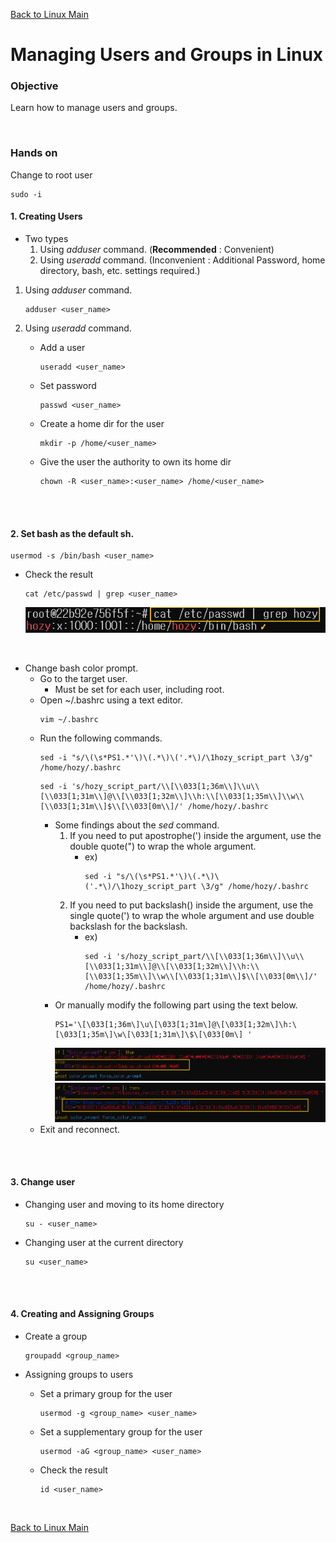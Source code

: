[Back to Linux Main](../main.md)

# Managing Users and Groups in Linux

### Objective
Learn how to manage users and groups.

<br>

### Hands on
Change to root user
```
sudo -i
```

#### 1. Creating Users
* Two types
  1. Using *adduser* command. (**Recommended** : Convenient)
  2. Using *useradd* command. (Inconvenient : Additional Password, home directory, bash, etc. settings required.)

1. Using *adduser* command. 
   ```
   adduser <user_name>
   ```

2. Using *useradd* command.
   * Add a user
     ```
     useradd <user_name>
     ```
   * Set password
     ```
     passwd <user_name>
     ```
   * Create a home dir for the user
     ```
     mkdir -p /home/<user_name>
     ```
   * Give the user the authority to own its home dir
     ```
     chown -R <user_name>:<user_name> /home/<user_name>
     ```

<br><br>

#### 2. Set bash as the default sh.
```
usermod -s /bin/bash <user_name>
```
* Check the result
  ```     
  cat /etc/passwd | grep <user_name>
  ```
  ![](images/001.png)

<br>

* Change bash color prompt.
  * Go to the target user.
    * Must be set for each user, including root.
  * Open ~/.bashrc using a text editor.
    ```
    vim ~/.bashrc
    ```
  * Run the following commands.
    ```
    sed -i "s/\(\s*PS1.*'\)\(.*\)\('.*\)/\1hozy_script_part \3/g" /home/hozy/.bashrc
    ```
    ```
    sed -i 's/hozy_script_part/\\[\\033[1;36m\\]\\u\\[\\033[1;31m\\]@\\[\\033[1;32m\\]\\h:\\[\\033[1;35m\\]\\w\\[\\033[1;31m\\]$\\[\\033[0m\\]/' /home/hozy/.bashrc
    ```
    * Some findings about the *sed* command.
       1. If you need to put apostrophe(') inside the argument, use the double quote(") to wrap the whole argument.
          * ex) 
            ```
            sed -i "s/\(\s*PS1.*'\)\(.*\)\('.*\)/\1hozy_script_part \3/g" /home/hozy/.bashrc
            ```
       2. If you need to put backslash(\) inside the argument, use the single quote(') to wrap the whole argument and use double backslash for the backslash.
          * ex) 
            ```
            sed -i 's/hozy_script_part/\\[\\033[1;36m\\]\\u\\[\\033[1;31m\\]@\\[\\033[1;32m\\]\\h:\\[\\033[1;35m\\]\\w\\[\\033[1;31m\\]$\\[\\033[0m\\]/' /home/hozy/.bashrc
            ```
    * Or manually modify the following part using the text below.
      ```
      PS1='\[\033[1;36m\]\u\[\033[1;31m\]@\[\033[1;32m\]\h:\[\033[1;35m\]\w\[\033[1;31m\]\$\[\033[0m\] '
      ```
      ![](images/002.png)   
      ![](images/003.png)   
  * Exit and reconnect.
    

<br><br>

#### 3. Change user
* Changing user and moving to its home directory
  ```
  su - <user_name>
  ```
* Changing user at the current directory
  ```
  su <user_name>
  ```

<br><br>


#### 4. Creating and Assigning Groups
* Create a group
  ```
  groupadd <group_name>
  ```

* Assigning groups to users
  * Set a primary group for the user
    ```
    usermod -g <group_name> <user_name>
    ```

  * Set a supplementary group for the user
    ```
    usermod -aG <group_name> <user_name>
    ```
  * Check the result
    ```
    id <user_name>
    ```


<br>

[Back to Linux Main](../main.md)